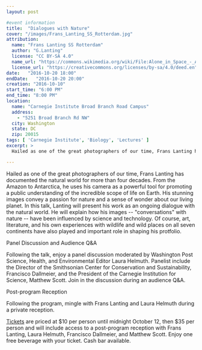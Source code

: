 ```yaml
---
layout: post

#event information
title:  "Dialogues with Nature"
cover: "/images/Frans_Lanting_SS_Rotterdam.jpg"
attribution:
  name: "Frans Lanting SS Rotterdam"
  author: "G.Lanting"
  license: "CC BY-SA 4.0"
  name_url: "https://commons.wikimedia.org/wiki/File:Alone_in_Space_-_Astronomers_Find_New_Kind_of_Planet.jpg"
  license_url: "https://creativecommons.org/licenses/by-sa/4.0/deed.en"
date:   "2016-10-20 18:00"
endDate:   "2016-10-20 20:00"
creation: "2016-10-10"
start_time: "6:00 PM"
end_time: "8:00 PM"
location:
  name: "Carnegie Institute Broad Branch Road Campus"
  address:
    - "5251 Broad Branch Rd NW"
  city: Washington
  state: DC
  zip: 20015
tags: [ 'Carnegie Institute', 'Biology', 'Lectures' ]
excerpt: >
  Hailed as one of the great photographers of our time, Frans Lanting has documented the natural world for more than four decades. From the Amazon to Antarctica, he uses his camera as a powerful tool for promoting a public understanding of the incredible scope of life on Earth. His stunning images convey a passion for nature and a sense of wonder about our living planet. October 20. Tickets are $10 a person until Wednesday midnight.

---
```


Hailed as one of the great photographers of our time, Frans Lanting has
documented the natural world for more than four decades. From the Amazon to
Antarctica, he uses his camera as a powerful tool for promoting a public
understanding of the incredible scope of life on Earth. His stunning images
convey a passion for nature and a sense of wonder about our living planet. In
this talk, Lanting will present his work as an ongoing dialogue with the natural
world. He will explain how his images -- "conversations" with nature -- have
been influenced by science and technology. Of course, art, literature, and his
own experiences with wildlife and wild places on all seven continents have also
played and important role in shaping his protfolio.

Panel Discussion and Audience Q&A

Following the talk, enjoy a panel discussion moderated by Washington Post
Science, Health, and Environmental Editor Laura Helmuth. Panelist include the
Director of the Smithsonian Center for Conservation and Sustainability,
Francisco Dallmeier, and the President of the Carnegie Institution for Science,
Matthew Scott. Join in the discussion during an audience Q&A.

Post-program Reception

Following the program, mingle with Frans Lanting and Laura Helmuth during a
private reception.

[Tickets](https://www.eventbrite.com/e/dialogues-with-nature-a-presentation-by-photographer-frans-lanting-tickets-28009070885)
are priced at $10 per person until midnight October 12, then $35 per person and
will include access to a post-program reception with Frans Lanting, Laura
Helmuth, Francisco Dallmeier, and Matthew Scott. Enjoy one free beverage with
your ticket. Cash bar available.
